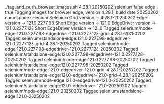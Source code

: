 ./tag_and_push_browser_images.sh 4.28.1 20250202 selenium false edge true
Tagging images for browser edge, version 4.28.1, build date 20250202, namespace selenium
Selenium Grid version -> 4.28.1-20250202
Edge version -> 121.0.2277.98
Short Edge version -> 121.0
EdgeDriver version -> 121.0.2277.128
Short EdgeDriver version -> 121.0
Tagged selenium/node-edge:121.0.2277.98-edgedriver-121.0.2277.128-grid-4.28.1-20250202
Tagged selenium/standalone-edge:121.0.2277.98-edgedriver-121.0.2277.128-grid-4.28.1-20250202
Tagged selenium/node-edge:121.0.2277.98-edgedriver-121.0.2277.128-20250202
Tagged selenium/standalone-edge:121.0.2277.98-edgedriver-121.0.2277.128-20250202
Tagged selenium/node-edge:121.0.2277.98-20250202
Tagged selenium/standalone-edge:121.0.2277.98-20250202
Tagged selenium/node-edge:121.0-edgedriver-121.0-grid-4.28.1-20250202
Tagged selenium/standalone-edge:121.0-edgedriver-121.0-grid-4.28.1-20250202
Tagged selenium/node-edge:121.0-edgedriver-121.0-20250202
Tagged selenium/standalone-edge:121.0-edgedriver-121.0-20250202
Tagged selenium/node-edge:121.0-20250202
Tagged selenium/standalone-edge:121.0-20250202
